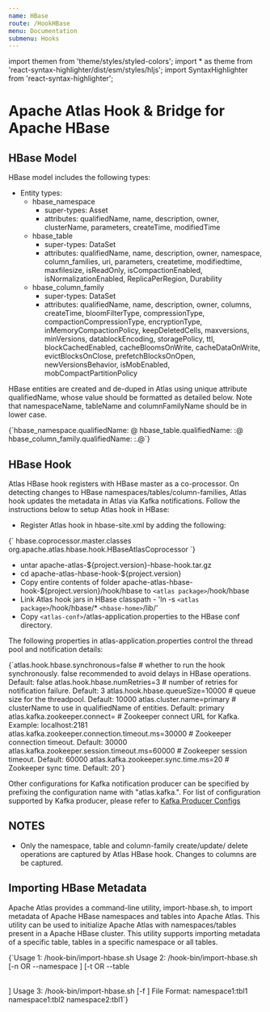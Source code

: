 ```yaml
---
name: HBase
route: /HookHBase
menu: Documentation
submenu: Hooks
---
```


import  themen  from 'theme/styles/styled-colors';
import  * as theme  from 'react-syntax-highlighter/dist/esm/styles/hljs';
import SyntaxHighlighter from 'react-syntax-highlighter';

# Apache Atlas Hook & Bridge for Apache HBase

## HBase Model
HBase model includes the following types:
   * Entity types:
      * hbase_namespace
         * super-types: Asset
         * attributes: qualifiedName, name, description, owner, clusterName, parameters, createTime, modifiedTime
      * hbase_table
         * super-types: DataSet
         * attributes: qualifiedName, name, description, owner, namespace, column_families, uri, parameters, createtime, modifiedtime, maxfilesize, isReadOnly, isCompactionEnabled, isNormalizationEnabled, ReplicaPerRegion, Durability
      * hbase_column_family
         * super-types: DataSet
         * attributes:  qualifiedName, name, description, owner, columns, createTime, bloomFilterType, compressionType, compactionCompressionType, encryptionType, inMemoryCompactionPolicy, keepDeletedCells, maxversions, minVersions, datablockEncoding, storagePolicy, ttl, blockCachedEnabled, cacheBloomsOnWrite, cacheDataOnWrite, evictBlocksOnClose, prefetchBlocksOnOpen, newVersionsBehavior, isMobEnabled, mobCompactPartitionPolicy

HBase entities are created and de-duped in Atlas using unique attribute qualifiedName, whose value should be formatted as detailed below. Note that namespaceName, tableName and columnFamilyName should be in lower case.

<SyntaxHighlighter wrapLines={true} language="java" style={theme.dark}>
{`hbase_namespace.qualifiedName:      <namespaceName>@<clusterName>
hbase_table.qualifiedName:          <namespaceName>:<tableName>@<clusterName>
hbase_column_family.qualifiedName:  <namespaceName>:<tableName>.<columnFamilyName>@<clusterName>`}
</SyntaxHighlighter>


## HBase Hook
Atlas HBase hook registers with HBase master as a co-processor. On detecting changes to HBase namespaces/tables/column-families, Atlas hook updates the metadata in Atlas via Kafka notifications.
Follow the instructions below to setup Atlas hook in HBase:
   * Register Atlas hook in hbase-site.xml by adding the following:

<SyntaxHighlighter wrapLines={true} language="xml" style={theme.dark}>
{`<property>
<name>hbase.coprocessor.master.classes</name>
<value>org.apache.atlas.hbase.hook.HBaseAtlasCoprocessor</value>
</property>`}
</SyntaxHighlighter>

   * untar apache-atlas-${project.version}-hbase-hook.tar.gz
   * cd apache-atlas-hbase-hook-${project.version}
   * Copy entire contents of folder apache-atlas-hbase-hook-${project.version}/hook/hbase to `<atlas package>`/hook/hbase
   * Link Atlas hook jars in HBase classpath - 'ln -s `<atlas package>`/hook/hbase/* `<hbase-home>`/lib/'
   * Copy `<atlas-conf>`/atlas-application.properties to the HBase conf directory.

The following properties in atlas-application.properties control the thread pool and notification details:

<SyntaxHighlighter wrapLines={true} language="java" style={theme.dark}>
{`atlas.hook.hbase.synchronous=false # whether to run the hook synchronously. false recommended to avoid delays in HBase operations. Default: false
atlas.hook.hbase.numRetries=3      # number of retries for notification failure. Default: 3
atlas.hook.hbase.queueSize=10000   # queue size for the threadpool. Default: 10000
atlas.cluster.name=primary # clusterName to use in qualifiedName of entities. Default: primary
atlas.kafka.zookeeper.connect=                    # Zookeeper connect URL for Kafka. Example: localhost:2181
atlas.kafka.zookeeper.connection.timeout.ms=30000 # Zookeeper connection timeout. Default: 30000
atlas.kafka.zookeeper.session.timeout.ms=60000    # Zookeeper session timeout. Default: 60000
atlas.kafka.zookeeper.sync.time.ms=20             # Zookeeper sync time. Default: 20`}
</SyntaxHighlighter>

Other configurations for Kafka notification producer can be specified by prefixing the configuration name with "atlas.kafka.".
For list of configuration supported by Kafka producer, please refer to [Kafka Producer Configs](http://kafka.apache.org/documentation/#producerconfigs)

## NOTES
   * Only the namespace, table and column-family create/update/ delete operations are captured by Atlas HBase hook. Changes to columns are be captured.


## Importing HBase Metadata
Apache Atlas provides a command-line utility, import-hbase.sh, to import metadata of Apache HBase namespaces and tables into Apache Atlas.
This utility can be used to initialize Apache Atlas with namespaces/tables present in a Apache HBase cluster.
This utility supports importing metadata of a specific table, tables in a specific namespace or all tables.

<SyntaxHighlighter wrapLines={true} language="java" style={theme.dark}>
{`Usage 1: <atlas package>/hook-bin/import-hbase.sh
Usage 2: <atlas package>/hook-bin/import-hbase.sh [-n <namespace regex> OR --namespace <namespace regex>] [-t <table regex> OR --table <table regex>]
Usage 3: <atlas package>/hook-bin/import-hbase.sh [-f <filename>]
           File Format:
             namespace1:tbl1
             namespace1:tbl2
             namespace2:tbl1`}
</SyntaxHighlighter>
